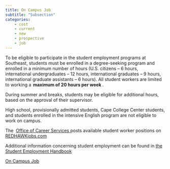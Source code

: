 ```yaml
---
title: On Campus Job
subtitle: "Subsection"
categories:
    - cost
    - current
    - new
    - prospective
    - job 
---
```

To be eligible to participate in the student employment programs at Southeast,
students must be enrolled in a degree-seeking program and enrolled in a minimum number of hours&nbsp;(U.S. citizens – 6 hours, international undergraduates – 12 hours, international graduates – 9 hours, international graduate assistants – 6 hours).&nbsp;All student workers are limited to working a <strong> maximum of 20 hours per week </strong>. 

During summer and breaks, students may be eligible for additional hours, based on the approval of their supervisor. &nbsp;

High school, provisionally admitted students, Cape College Center students,
and students enrolled in the&nbsp;intensive English&nbsp;program are not eligible to work on campus. &nbsp;

The&nbsp; <a href="https://semo.edu/student-support/career-support/career-services/index.html" target="blank"> Office of Career Services </a>  posts available student worker positions on <a href="https://semo.edu/student-support/career-support/career-services/redhawk-jobs.html" target="blank">REDHAWKjobs.com</a>

Additional information concerning student employment can be found in 
<a href="https://semo.edu/student-conduct/_pdfs/code_of_student_conduct_3.pdf" target="blank" >the Student Employment Handbook</a>

<a href="https://semo.edu/hr/student-employment.html" target="blank">On Campus Job</a>